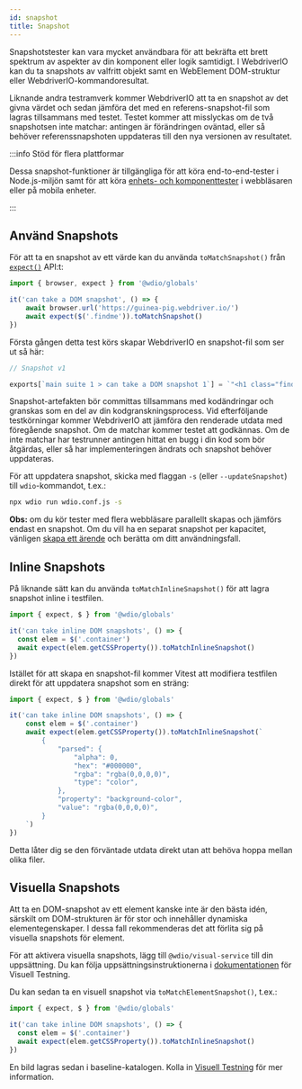 ```yaml
---
id: snapshot
title: Snapshot
---
```


Snapshotstester kan vara mycket användbara för att bekräfta ett brett spektrum av aspekter av din komponent eller logik samtidigt. I WebdriverIO kan du ta snapshots av valfritt objekt samt en WebElement DOM-struktur eller WebdriverIO-kommandoresultat.

Liknande andra testramverk kommer WebdriverIO att ta en snapshot av det givna värdet och sedan jämföra det med en referens-snapshot-fil som lagras tillsammans med testet. Testet kommer att misslyckas om de två snapshotsen inte matchar: antingen är förändringen oväntad, eller så behöver referenssnapshoten uppdateras till den nya versionen av resultatet.

:::info Stöd för flera plattformar

Dessa snapshot-funktioner är tillgängliga för att köra end-to-end-tester i Node.js-miljön samt för att köra [enhets- och komponenttester](/docs/component-testing) i webbläsaren eller på mobila enheter.

:::

## Använd Snapshots
För att ta en snapshot av ett värde kan du använda `toMatchSnapshot()` från [`expect()`](/docs/api/expect-webdriverio) API:t:

```ts
import { browser, expect } from '@wdio/globals'

it('can take a DOM snapshot', () => {
    await browser.url('https://guinea-pig.webdriver.io/')
    await expect($('.findme')).toMatchSnapshot()
})
```

Första gången detta test körs skapar WebdriverIO en snapshot-fil som ser ut så här:

```js
// Snapshot v1

exports[`main suite 1 > can take a DOM snapshot 1`] = `"<h1 class="findme">Test CSS Attributes</h1>"`;
```

Snapshot-artefakten bör committas tillsammans med kodändringar och granskas som en del av din kodgranskningsprocess. Vid efterföljande testkörningar kommer WebdriverIO att jämföra den renderade utdata med föregående snapshot. Om de matchar kommer testet att godkännas. Om de inte matchar har testrunner antingen hittat en bugg i din kod som bör åtgärdas, eller så har implementeringen ändrats och snapshot behöver uppdateras.

För att uppdatera snapshot, skicka med flaggan `-s` (eller `--updateSnapshot`) till `wdio`-kommandot, t.ex.:

```sh
npx wdio run wdio.conf.js -s
```

__Obs:__ om du kör tester med flera webbläsare parallellt skapas och jämförs endast en snapshot. Om du vill ha en separat snapshot per kapacitet, vänligen [skapa ett ärende](https://github.com/webdriverio/webdriverio/issues/new?assignees=&labels=Idea+%F0%9F%92%A1%2CNeeds+Triaging+%E2%8F%B3&projects=&template=feature-request.yml&title=%5B%F0%9F%92%A1+Feature%5D%3A+%3Ctitle%3E) och berätta om ditt användningsfall.

## Inline Snapshots

På liknande sätt kan du använda `toMatchInlineSnapshot()` för att lagra snapshot inline i testfilen.

```ts
import { expect, $ } from '@wdio/globals'

it('can take inline DOM snapshots', () => {
  const elem = $('.container')
  await expect(elem.getCSSProperty()).toMatchInlineSnapshot()
})
```

Istället för att skapa en snapshot-fil kommer Vitest att modifiera testfilen direkt för att uppdatera snapshot som en sträng:

```ts
import { expect, $ } from '@wdio/globals'

it('can take inline DOM snapshots', () => {
    const elem = $('.container')
    await expect(elem.getCSSProperty()).toMatchInlineSnapshot(`
        {
            "parsed": {
                "alpha": 0,
                "hex": "#000000",
                "rgba": "rgba(0,0,0,0)",
                "type": "color",
            },
            "property": "background-color",
            "value": "rgba(0,0,0,0)",
        }
    `)
})
```

Detta låter dig se den förväntade utdata direkt utan att behöva hoppa mellan olika filer.

## Visuella Snapshots

Att ta en DOM-snapshot av ett element kanske inte är den bästa idén, särskilt om DOM-strukturen är för stor och innehåller dynamiska elementegenskaper. I dessa fall rekommenderas det att förlita sig på visuella snapshots för element.

För att aktivera visuella snapshots, lägg till `@wdio/visual-service` till din uppsättning. Du kan följa uppsättningsinstruktionerna i [dokumentationen](/docs/visual-testing#installation) för Visuell Testning.

Du kan sedan ta en visuell snapshot via `toMatchElementSnapshot()`, t.ex.:

```ts
import { expect, $ } from '@wdio/globals'

it('can take inline DOM snapshots', () => {
  const elem = $('.container')
  await expect(elem.getCSSProperty()).toMatchInlineSnapshot()
})
```

En bild lagras sedan i baseline-katalogen. Kolla in [Visuell Testning](/docs/visual-testing) för mer information.